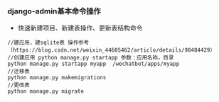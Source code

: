 
### django-admin基本命令操作
- 快速新建项目、新建表操作、更新表结构命令
```
//建应用，建sqlite表 操作参考（https://blog.csdn.net/weixin_44605462/article/details/90484429）
//创建应用 python manage.py startapp 参数：应用名称，目录
python manage.py startapp myapp  /wechatbot/apps/myapp
//迁移表
python manage.py makemigrations
//更改表
python manage.py migrate
```
